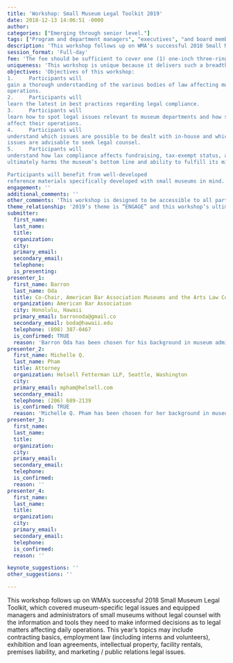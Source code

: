```yaml
---
title: 'Workshop: Small Museum Legal Toolkit 2019'
date: 2018-12-13 14:06:51 -0000
author:  
categories: ["Emerging through senior level."]
tags: ["Program and department managers", "executives", "and board members of small and medium-sized museums will benefit most from this workshop." ]
description: 'This workshop follows up on WMA’s successful 2018 Small Museum Legal Toolkit, which covered museum-specific legal issues and equipped managers and administrators of small museums without legal counsel with the information and tools they need to make informed decisions as to legal matters affecting daily operations. This year’s topics may include contracting basics, employment law (including interns and volunteers), exhibition and loan agreements, intellectual property, facility rentals, premises liability, and marketing / public relations legal issues.'
session_format: 'Full-day'
fee: 'The fee should be sufficient to cover one (1) one-inch three-ring binder with double-sided color printed material. The 2018 Small Museum Legal Toolkit Workshop had about 200 pages of materials, and we expect the 2019 Small Museum Legal Toolkit, if selected, will feature about the same amount of materials, too. We would also ask for WMA’s approval to include coffee service and a light lunch for this full-day workshop to facilitate networking among the participants during program breaks and the lunch hour.'
uniqueness: 'This workshop is unique because it delivers such a breadth of museum-specific legal information to attendees that had never been done at the WMA prior to 2018’s Small Museum Legal Toolkit workshop, which was very well-received.'
objectives: 'Objectives of this workshop:
1.     Participants will
gain a thorough understanding of the various bodies of law affecting museum
operations.
2.     Participants will
learn the latest in best practices regarding legal compliance.
3.     Participants will
learn how to spot legal issues relevant to museum departments and how such issues
affect their operations.
4.     Participants will
understand which issues are possible to be dealt with in-house and which
issues are advisable to seek legal counsel.
5.     Participants will
understand how lax compliance affects fundraising, tax-exempt status, and
ultimately harms the museum’s bottom line and ability to fulfill its mission.

Participants will benefit from well-developed
reference materials specifically developed with small museums in mind.'
engagement: ''
additional_comments: ''
other_comments: 'This workshop is designed to be accessible to all participants regardless of prior knowledge or experience with law.'
theme_relationship: '2019’s theme is “ENGAGE” and this workshop’s ultimate goal is to help attendees improve museum operations. Engagement with visitors, donors, community members, and other stakeholders occurs most effectively when a museum is focused on its mission and is operating efficiently. This workshop educates museum professionals on the “nuts and bolts” of museum-specific legal issues so that their museum will operate efficiently and they can focus on their mission. Upon completing this workshop, participants will be empowered with the knowledge and legal tools to maintain relationships with stakeholders, and improve operations – all vitally important for ENGAGEMENT -- and ultimately further their museum’s mission.'
submitter:
  first_name:
  last_name:
  title:
  organization:
  city:
  primary_email:
  secondary_email:
  telephone:
  is_presenting:
presenter_1:
  first_name: Barron
  last_name: Oda
  title: Co-Chair, American Bar Association Museums and the Arts Law Committee
  organization: American Bar Association
  city: Honolulu, Hawaii
  primary_email: barronoda@gmail.co
  secondary_email: boda@hawaii.edu
  telephone: (808) 387-0467
  is_confirmed: TRUE
  reason: 'Barron Oda has been chosen for his background in museum administration and experience with museum law. Barron has previously presented at the American Alliance of Museums’ 2016 Annual Meeting and two AAM webinars, at the ABA’s 2017 Annual Meeting on museum law, and at the 2018 WMA Annual Meeting (both a session and a workshop). Barron has also been a guest lecturer for Harvard Extension School’s graduate museology program and has published museum-specific articles. Barron is former Associate General Counsel for Bishop Museum in Honolulu and counsels nonprofit cultural organizations. His practice areas include art law, museum law, cultural property, intellectual property, and nonprofit governance. Barron is admitted to practice law in Washington and Hawaii.'
presenter_2:
  first_name: Michelle Q.
  last_name: Pham
  title: Attorney
  organization: Helsell Fetterman LLP, Seattle, Washington
  city:
  primary_email: mpham@helsell.com
  secondary_email:
  telephone: (206) 689-2139
  is_confirmed: TRUE
  reason: 'Michelle Q. Pham has been chosen for her background in museum administration, museum law, art law, intellectual property, and litigation affecting nonprofits, businesses, and probate matters. She is former counsel to the Seattle Art Museum where she helped revise the museum’s policies, assessed its intellectual property licensing program, dealt with employment matters, among others. She is also a volunteer attorney for Washington Lawyers for the Arts and a member of the American Bar Association’s Museums and the Arts Law Committee. Michelle is a past presenter of a session and a workshop at the Western Museums Association’s 2018 Annual Meeting. Michelle is admitted to practice law in Washington and Texas.'
presenter_3:
  first_name:
  last_name:
  title:
  organization:
  city:
  primary_email:
  secondary_email:
  telephone:
  is_confirmed:
  reason: ''
presenter_4:
  first_name:
  last_name:
  title:
  organization:
  city:
  primary_email:
  secondary_email:
  telephone:
  is_confirmed:
  reason: ''

keynote_suggestions: ''
other_suggestions: ''

---
```

This workshop follows up on WMA’s successful 2018 Small Museum Legal Toolkit, which covered museum-specific legal issues and equipped managers and administrators of small museums without legal counsel with the information and tools they need to make informed decisions as to legal matters affecting daily operations. This year’s topics may include contracting basics, employment law (including interns and volunteers), exhibition and loan agreements, intellectual property, facility rentals, premises liability, and marketing / public relations legal issues.

